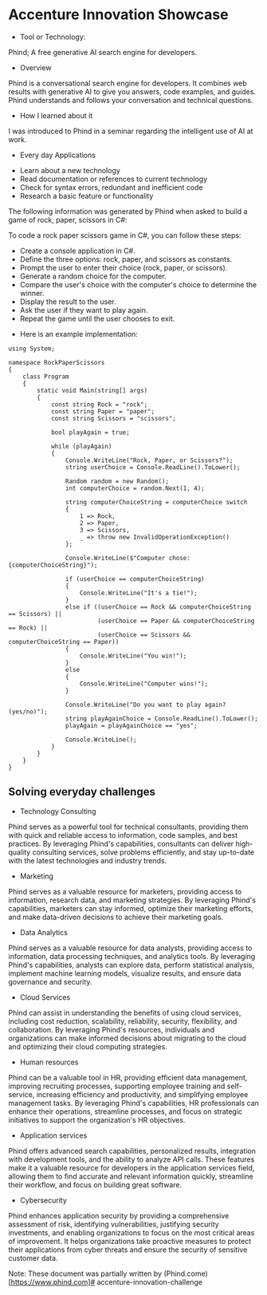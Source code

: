 # Accenture Innovation Showcase

* Tool or Technology:

Phind; A free generative AI search engine for developers.

* Overview

Phind is a conversational search engine for developers. It combines web results with generative AI to give you answers, code examples, and guides. Phind understands and follows your conversation and technical questions.

* How I learned about it  

I was introduced to Phind in a seminar regarding the intelligent use of AI at work.

* Every day Applications  

- Learn about a new technology  
- Read documentation or references to current technology  
- Check for syntax errors, redundant and inefficient code 
- Research a basic feature or functionality

The following information was generated by Phind when asked to build a game of rock, paper, scissors in C#:

To code a rock paper scissors game in C#, you can follow these steps:

- Create a console application in C#.  
- Define the three options: rock, paper, and scissors as constants.  
- Prompt the user to enter their choice (rock, paper, or scissors).  
- Generate a random choice for the computer.  
- Compare the user's choice with the computer's choice to determine the winner.  
- Display the result to the user.  
- Ask the user if they want to play again.  
- Repeat the game until the user chooses to exit. 

* Here is an example implementation:
```
using System;

namespace RockPaperScissors
{
    class Program
    {
        static void Main(string[] args)
        {
            const string Rock = "rock";
            const string Paper = "paper";
            const string Scissors = "scissors";

            bool playAgain = true;

            while (playAgain)
            {
                Console.WriteLine("Rock, Paper, or Scissors?");
                string userChoice = Console.ReadLine().ToLower();

                Random random = new Random();
                int computerChoice = random.Next(1, 4);

                string computerChoiceString = computerChoice switch
                {
                    1 => Rock,
                    2 => Paper,
                    3 => Scissors,
                    _ => throw new InvalidOperationException()
                };

                Console.WriteLine($"Computer chose: {computerChoiceString}");

                if (userChoice == computerChoiceString)
                {
                    Console.WriteLine("It's a tie!");
                }
                else if ((userChoice == Rock && computerChoiceString == Scissors) ||
                         (userChoice == Paper && computerChoiceString == Rock) ||
                         (userChoice == Scissors && computerChoiceString == Paper))
                {
                    Console.WriteLine("You win!");
                }
                else
                {
                    Console.WriteLine("Computer wins!");
                }

                Console.WriteLine("Do you want to play again? (yes/no)");
                string playAgainChoice = Console.ReadLine().ToLower();
                playAgain = playAgainChoice == "yes";

                Console.WriteLine();
            }
        }
    }
}

```

 ## Solving everyday challenges

* Technology Consulting  

Phind serves as a powerful tool for technical consultants, providing them with quick and reliable access to information, code samples, and best practices. By leveraging Phind's capabilities, consultants can deliver high-quality consulting services, solve problems efficiently, and stay up-to-date with the latest technologies and industry trends.

* Marketing  

Phind serves as a valuable resource for marketers, providing access to information, research data, and marketing strategies. By leveraging Phind's capabilities, marketers can stay informed, optimize their marketing efforts, and make data-driven decisions to achieve their marketing goals.

* Data Analytics  

Phind serves as a valuable resource for data analysts, providing access to information, data processing techniques, and analytics tools. By leveraging Phind's capabilities, analysts can explore data, perform statistical analysis, implement machine learning models, visualize results, and ensure data governance and security.

* Cloud Services  

Phind can assist in understanding the benefits of using cloud services, including cost reduction, scalability, reliability, security, flexibility, and collaboration. By leveraging Phind's resources, individuals and organizations can make informed decisions about migrating to the cloud and optimizing their cloud computing strategies.

* Human resources  

Phind can be a valuable tool in HR, providing efficient data management, improving recruiting processes, supporting employee training and self-service, increasing efficiency and productivity, and simplifying employee management tasks. By leveraging Phind's capabilities, HR professionals can enhance their operations, streamline processes, and focus on strategic initiatives to support the organization's HR objectives.

* Application services  

Phind offers advanced search capabilities, personalized results, integration with development tools, and the ability to analyze API calls. These features make it a valuable resource for developers in the application services field, allowing them to find accurate and relevant information quickly, streamline their workflow, and focus on building great software.  

* Cybersecurity  

Phind enhances application security by providing a comprehensive assessment of risk, identifying vulnerabilities, justifying security investments, and enabling organizations to focus on the most critical areas of improvement. It helps organizations take proactive measures to protect their applications from cyber threats and ensure the security of sensitive customer data.  

Note: These document was partially written by (Phind.come)[https://www.phind.com]# accenture-innovation-challenge
